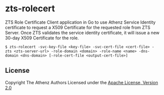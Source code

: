 zts-rolecert
============

ZTS Role Certificate Client application in Go to use Athenz Service
Identity certificate to request a X509 Certificate for the requested
role from ZTS Server. Once ZTS validates the service identity certificate,
it will issue a new 30-day X509 Certificate for the role.

```shell
$ zts-rolecert -svc-key-file <key-file> -svc-cert-file <cert-file> -zts <zts-server-url> -role-domain <domain> -role-name <name> -dns-domain <dns-domain> [-role-cert-file <output-cert-file>]
```

## License

Copyright The Athenz Authors
Licensed under the [Apache License, Version 2.0](http://www.apache.org/licenses/LICENSE-2.0)
